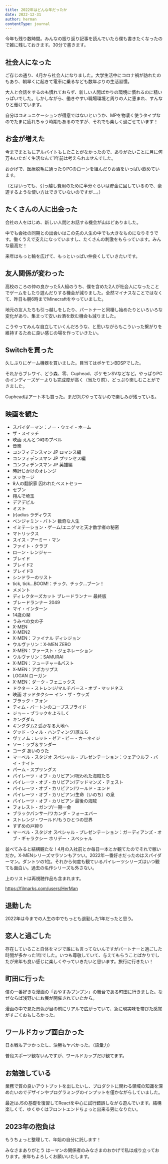 ```yaml
---
title: 2022年はどんな年だったか
date: 2022-12-31
author: herman
contentType: journal
---
```


今年も残り数時間。みんなの振り返り記事を読んでいたら僕も書きたくなったので雑に残しておきます。30分で書きます。

## 社会人になった

ご存じの通り、4月から社会人になりました。大学生活中にコロナ禍が訪れたのもあり、朝早くに起きて電車に乗るなども数年ぶりの生活習慣。

大人と会話をするのも慣れておらず、新しい人間ばかりの環境に慣れるのに精いっぱいでした。しかしながら、働きやすい職場環境と周りの人に恵まれ、すんなりと働けています。

自分はコミュニケーションが得意ではないというか、MPを物凄く使うタイプなのでたまに疲れちゃう時期もあるのですが、それでも楽しく過ごせています！

## お金が増えた

今までまともにアルバイトもしたことがなかったので、ありがたいことに月に何万もいただく生活なんて1年前は考えられませんでした。

おかげで、医療脱毛に通ったりPCのローンを組んだりお酒をいっぱい飲めています。

（とはいっても、引っ越し費用のために半分ぐらいは貯金に回しているので、豪遊するような使い方はできていないのですが…。）

## たくさんの人に出会った

会社の人をはじめ、新しい人間とお話する機会が山ほどありました。

中でも会社の同期との出会いはこの先の人生の中でも大きなものになりそうです。働くうえで支えになっていますし、たくさんの刺激をもらっています。みんな最高だ！

来年はもっと輪を広げて、もっといっぱい仲良くしていきたいです。

## 友人関係が変わった

高校のころの仲の良かった5人組のうち、僕を含めた2人が社会人になったことでゲームをしたり遊んだりする機会が減りました。全然マイナスなことではなくて、昨日も朝6時までMinecraftをやっていました。

地元の友人たちも引っ越しをしたり、パートナーと同棲し始めたりといろいろな変化があり、集まって安いお酒を飲む機会も減りました。

こうやってみんな自立していくんだろうな、と思いながらもこういった繋がりを維持するために良い感じの場を作っていきたい。

## Switchを買った

久しぶりにゲーム機器を買いました。目当てはポケモンBDSPでした。

それからブレワイ、どう森、零、Cuphead、ポケモンSVなどなど。やっぱりPCのインディーズゲーよりも完成度が高く（当たり前）、どっぷり楽しむことができました。

Cupheadはアート本も買った。まだDLCやってないので楽しみが残っている。

## 映画を観た

 - スパイダーマン：ノー・ウェイ・ホーム
 - ザ・スイッチ
 - 映画 えんとつ町のプペル
 - 音楽
 - コンフィデンスマン JP ロマンス編
 - コンフィデンスマン JP プリンセス編
 - コンフィデンスマン JP 英雄編
 - 時計じかけのオレンジ
 - メッセージ
 - 9人の翻訳家 囚われたベストセラー
 - セブン
 - 翔んで埼玉
 - デアデビル
 - ミスト
 - (r)adius ラディウス
 - ベンジャミン・バトン 数奇な人生
 - イミテーション・ゲーム/エニグマと天才数学者の秘密
 - マトリックス
 - スイス・アーミー・マン
 - ファイト・クラブ
 - ローン・レンジャー
 - ブレイド
 - ブレイド2
 - ブレイド3
 - シンドラーのリスト
 - tick, tick…BOOM!：チック、チック…ブーン！
 - メメント
 - ディレクターズカット ブレードランナー 最終版
 - ブレードランナー 2049
 - マイ・インターン
 - 14歳の栞
 - うみべの女の子
 - X-MEN
 - X-MEN2
 - X-MEN：ファイナル ディシジョン
 - ウルヴァリン：X-MEN ZERO
 - X-MEN：ファースト・ジェネレーション
 - ウルヴァリン：SAMURAI
 - X-MEN：フューチャー&パスト
 - X-MEN：アポカリプス
 - LOGAN ローガン
 - X-MEN：ダーク・フェニックス
 - ドクター・ストレンジ/マルチバース・オブ・マッドネス
 - 映画 オッドタクシー イン・ザ・ウッズ
 - ブラック・フォン
 - ティム・バートンのコープスブライド
 - ジョー・ブラックをよろしく
 - キングダム
 - キングダム2 遥かなる大地へ
 - グッド・ウィル・ハンティング/旅立ち
 - ヴェノム：レット・ゼア・ビー・カーネイジ
 - ソー：ラブ＆サンダー
 - コーダ あいのうた
 - マーベル・スタジオ スペシャル・プレゼンテーション：ウェアウルフ・バイ・ナイト
 - パーム・スプリングス
 - パイレーツ・オブ・カリビアン/呪われた海賊たち
 - パイレーツ・オブ・カリビアン/デッドマンズ・チェスト
 - パイレーツ・オブ・カリビアン/ワールド・エンド
 - パイレーツ・オブ・カリビアン/生命（いのち）の泉
 - パイレーツ・オブ・カリビアン 最後の海賊
 - フォレスト・ガンプ/一期一会
 - ブラックパンサー/ワカンダ・フォーエバー
 - ストレンジ・ワールド/もうひとつの世界
 - すずめの戸締り
 - マーベル・スタジオ スペシャル・プレゼンテーション：ガーディアンズ・オブ・ギャラクシー ホリデー・スペシャル

並べてみると結構観たな！4月の入社前とか毎日一本とか観てたのでそれで稼いだか。X-MENシリーズマラソンもアツい。2022年一番好きだったのはスパイダーマン。ダントツの1位。それから何度も観ているパイレーツシリーズはいつ観ても面白い。過去の名作シリーズも外さない。

上のリストは再視聴作品も含まれます。

https://filmarks.com/users/HerMan

## 退勤した

2022年は今までの人生の中でもっとも退勤した1年だったと思う。

## 恋人と過ごした

存在していること自体をマジで誰にも言ってないんですがパートナーと過ごした時間が多かった1年でした。いつも尊敬していて、与えてもらうことばかりでしたが来年も良い感じに楽しくやっていきたいと思います。旅行に行きたい！

## 町田に行った

僕の一番好きな漫画の「おやすみプンプン」の舞台である町田に行きました。なぜならば浅野いにお展が開催されていたから。

漫画の中で見た景色が目の前にリアルで広がっていて、急に現実味を帯びた感覚がすごくおもしろかった。

## ワールドカップ面白かった

日本戦もアツかったし、決勝もヤバかった。（語彙力）

普段スポーツ観ないんですが、ワールドカップだけ観てます。

## お勉強している

業務で質の良いアウトプットを出したいし、プロダクトに関わる領域の知識を深めたいのでデザインやプログラミングのインプットを僅かながらしていました。

最近はJSの基礎を復習してReactを中心に試行錯誤しながら遊んでいます。結構楽しくて、ゆくゆくはフロントエンドちょっと出来る男になりたい。

## 2023年の抱負は

もうちょっと整理して、年始の自分に託します！

みなさまありがとう
はーマンの関係者のみなさまのおかげで私は成り立っております。来年もよろしくお願いいたします。
